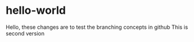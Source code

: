 # hello-world

Hello, these changes are to test the branching concepts in github
This is second version
